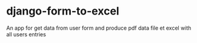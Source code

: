 # django-form-to-excel
An app for get data from user form and produce pdf data file et excel with all users entries

